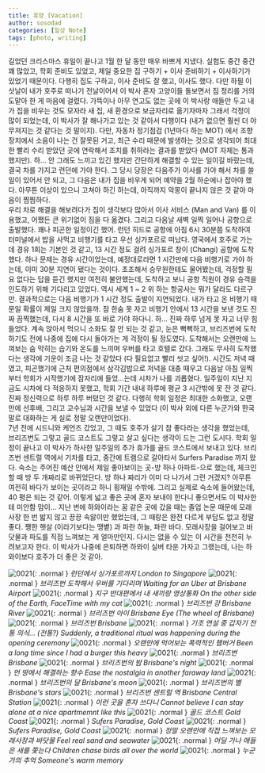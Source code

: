 ```yaml
---
title: 휴양 [Vacation]
author: sosodad
categories: [일상 Note]
tags: [photo, writing]
---
```


길었던 크리스마스 휴일이 끝나고 1월 한 달 동안 매우 바쁘게 지냈다. 실험도 중간 중간 꽤 많았고, 학회 준비도 있었고, 제일 중요한 집 구하기 + 이사 준비하기 + 이사하기가 있었기 때문이다. 다행히 집도 구하고, 이사 준비도 잘 했고, 이사도 했다. 다만 하필 이삿날이 내가 호주로 떠나기 전날이어서 이 박사 혼자 고양이들 돌보면서 짐 정리를 거의 도맡아 한 게 마음에 걸렸다. 가뜩이나 아무 연고도 없는 곳에 이 박사랑 애들만 두고 내가 집을 비우는 것도 모자라 새 집, 새 환경으로 보금자리로 옮기자마자 그래서 걱정이 많이 되었는데, 이 박사가 잘 해나가고 있는 것 같아서 다행이다 (내가 없으면 훨씬 더 야무져지는 것 같다는 것 말이지). 다만, 자동차 정기점검 (1년마다 하는 MOT) 에서 조향장치에서 소음이 나는 건 잘못된 거고, 최근 수리 때문에 발생하는 것으로 생각되어 최대한 빨리 수리 받았던 곳에 연락해서 조치를 취하라는 결과를 받았다 (MOT 자체는 통과했지만). 하... 안 그래도 느끼고 있긴 했지만 간단하게 해결할 수 있는 일이길 바랐는데, 결국 차를 가지고 런던에 가야 한다. 그 당시 당장은 다음주가 이사를 가야 해서 차를 쓸 일이 있어서 안 되고, 그 다음은 내가 집을 비우게 되어 예약을 2월 하순에나 잡아야 했다. 아무튼 이상이 있으니 고쳐야 하긴 하는데, 아직까지 악몽이 끝나지 않은 것 같아 마음이 찜찜하다.  
우리 차로 해결을 해보려다가 짐이 생각보다 많아서 이사 서비스 (Man and Van) 를 이용했고, 어쨌든 큰 위기없이 짐을 다 옮겼다. 그리고 다음날 새벽 일찍 일어나 공항으로 출발했다. 꽤나 피곤한 일정이긴 했어. 런던 히드로 공항에 아침 6시 30분쯤 도착하여 터미널에서 밥을 사먹고 비행기를 타고 우선 싱가포르로 떠났다. 영국에서 호주로 가는 데 경유 1회는 기본인 것 같고, 13 시간 정도 걸려 싱가포르 창이 (Changi) 공항에 도착했다. 하나 문제는 경유 시간이었는데, 예정대로라면 1 시간만에 다음 비행기로 가야 하는데, 이미 30분 지연이 됐다는 것이다. 초조해서 승무원한테도 물어봤는데, 걱정할 필요 없다는 답을 듣긴 했지만 여전히 불안했는데, 도착하고 보니 공항 직원이 경유 승객을 인도하기 위해 기다리고 있었다. 역시 세계 1 ~ 2 위 하는 항공사는 뭐가 달라도 다르구만. 결과적으로는 다음 비행기가 1 시간 정도 출발이 지연되었다. 내가 타고 온 비행기 때문일 확률이 제일 크지 않았을까. 잠 한숨 못 자고 비행기 안에서 13 시간을 보낸 것도 진짜 끔찍했는데, 다시 8 시간을 또 바로 가야 하다니. 하... 진짜 하루 넘게 못 자고 너무 힘들었다. 계속 앉아서 먹으니 소화도 잘 안 되는 것 같고, 눈은 뻑뻑하고, 브리즈번에 도착하기도 전에 나중에 집에 다시 돌아가는 게 걱정이 될 정도였다. 도착해서는 오랜만에 느껴보는 숨 막히는 습기와 온도를 느끼며 우버를 타고 호텔로 갔다. 그래도 무사히 도착했다는 생각에 기운이 조금 나는 것 같았다 (다 필요없고 빨리 씻고 싶어!). 시간도 저녁 때였고, 피곤했기에 근처 편의점에서 삼각김밥으로 저녁을 대충 때우고 다음날 아침 일찍부터 학회가 시작했기에 잠자리에 들었...는데 시차가 나를 괴롭혔다. 일주일이 지난 지금도 시차에 다 적응하지 못했고, 학회 기간 내내 하루에 평균 3 시간밖에 못 잔 것 같다. 진짜 정신력으로 하루 하루 버텼던 것 같다. 다행히 학회 일정은 최대한 소화했고, 오랜만에 선후배, 그리고 교수님과 시간을 보낼 수 있었다 (이 박사 외에 다른 누군가와 한국말로 대화하는 게 실로 정말 오랜만이었다).  
7년 전에 시드니와 케언즈 갔었고, 그 때도 호주가 살기 참 좋다라는 생각을 했었는데, 브리즈번도 그렇고 골드 코스트도 그렇고 살고 싶다는 생각이 드는 그런 도시다. 학회 일정이 끝나고 이 박사가 하사한 일주일의 추가 휴가를 골드 코스트에서 보내고 있다. 브리즈번 센트럴 역에서 기차를 타고, 중간에 트램으로 갈아타서 Surfers Paradise 까지 왔다. 숙소는 주어진 예산 안에서 제일 좋아보이는 곳-방 하나 아파트-으로 했는데, 체크인 할 때 방 두 개짜리로 바뀌었단다. 방 하나 짜리가 이미 다 나가서 그런 거겠지? 아무튼 여전히 바다가 보이는 곳이라고 하니 횡재일 수밖에. 그리고 실제로 숙소에 들어왔는데, 40 평은 되는 것 같어. 이렇게 넓고 좋은 곳에 혼자 보내야 한다니 좋으면서도 이 박사한테 미안함 맘이... 지난 번에 하와이라는 꿈 같은 곳에 갔을 때는 졸업 논문 때문에 모래사장 한 번 밟지 않고 끙끙 속앓이만 했었는데, 그 때랑은 완전 다르게 부담도 없고 정말 좋다. 쨍한 햇살 (이라기보다는 땡볕) 과 파란 하늘, 파란 바다. 모래사장을 걸어보고 바닷물과 파도를 직접 느껴보는 게 얼마만인지. 다시는 없을 수 있는 이 시간을 천천히 누려보고자 한다. 이 박사가 나중에 은퇴하면 하와이 실버 타운 가자고 그랬는데, 나는 하와이보다 호주가 더 좋은 것 같아.

  
![0021](https://1drv.ms/i/c/f96de3eae83811fb/IQTURXnFnY8qRYm0-XIxOGSQASYwrPC1NPTBcoJOpgViFow?width=1024){: .normal }
_런던에서 싱가포르까지 London to Singapore_
![0021](https://1drv.ms/i/c/f96de3eae83811fb/IQRiXpl0Uc-SS6swN0DHnMieAd6r5W7RxcWxCz0WhCNHaCc?width=1024){: .normal }
_브리즈번 도착해서 우버를 기다리며 Waiting for an Uber at Brisbane Airport_
![0021](https://1drv.ms/i/c/f96de3eae83811fb/IQRcWPk1jDKxT41m-Fs3vYqUAQpy-AtJdcUa3LsJBKDZBLQ?width=1024){: .normal }
_지구 반대편에서 내 새끼랑 영상통화 On the other side of the Earth, FaceTime with my cat_
![0021](https://1drv.ms/i/c/f96de3eae83811fb/IQSeCbFVdkgpT7o2WwpQZCnxAc87WO8akVyO7I1DnHU1Rpg?width=1024){: .normal }
_브리즈번 강 Brisbane River_
![0021](https://1drv.ms/i/c/f96de3eae83811fb/IQTE0FW-pMtbSYRatsl2MoRiAXCiXFAU7LfEVoQgw8wTpqc?width=1024){: .normal }
_브리즈번 아이 Brisbane Eye (The wheel of Brisbane)_
![0021](https://1drv.ms/i/c/f96de3eae83811fb/IQRT91hfq5VCR43SFCpCvvSdAYB0xKO2oj56w2nZtGCFj7s?width=1024){: .normal }
_브리즈번 Brisbane_
![0021](https://1drv.ms/i/c/f96de3eae83811fb/IQQkSsZERM4bQJZr30CTfJaIAf27ObrhCUBqJoYmPsWQeJU?width=1024){: .normal }
_기조 연설 중 갑자기 전통 의식... (전통?) Suddenly, a traditional ritual was happening during the opening ceremony_
![0021](https://1drv.ms/i/c/f96de3eae83811fb/IQSdJiJY2Ut1SqBjsN7yv9ULAYOuGDR8HgXq3W1aJaYIDWs?width=1024){: .normal }
_오랜만에 먹어보는 폭력적인 햄버거 Been a long time since I had a burger this heavy_
![0021](https://1drv.ms/i/c/f96de3eae83811fb/IQR5jqeUpPPbR4MvfCZNdx4wAS3iTq2oYKdwx8J6GgJWU08?width=1024){: .normal }
_브리즈번 Brisbane_
![0021](https://1drv.ms/i/c/f96de3eae83811fb/IQSBIzp1PPj_Qbnrbptjvr7-ARbGmoe_lbJ6v4XmglXirt8?width=1024){: .normal }
_브리즈번의 밤 Brisbane's night_
![0021](https://1drv.ms/i/c/f96de3eae83811fb/IQQRAy74mmJlQYtJ8JhX_bQxAScKXBVa_7BY2sLh5XNzs-I?width=1024){: .normal }
_먼 땅에서 해결하는 향수 Ease the nostalgia in another faraway land_
![0021](https://1drv.ms/i/c/f96de3eae83811fb/IQSQOCOnylqhQJoMKeILTXQGARlGTHnH7dcXt33dobe1qM8?width=1024){: .normal }
_브리즈번의 달 Brisbane's moon_
![0021](https://1drv.ms/i/c/f96de3eae83811fb/IQQUBbvHAO-FRprs04uxYXjiAULt6vxbd7DJ9gewtDIb7Yw?width=1024){: .normal }
_브리즈번의 별 Brisbane's stars_
![0021](https://1drv.ms/i/c/f96de3eae83811fb/IQSEvLifmOUkR5Eyyr5Ew76BAc4qcY77hvc-FqlY8x4iJbQ?width=1024){: .normal }
_브리즈번 센트럴 역 Brisbane Central Station_
![0021](https://1drv.ms/i/c/f96de3eae83811fb/IQR0ZpyXDgVnQYgn13HtjQ_EATgrkSpLNIyee_7h5rr-3fQ?width=1024){: .normal }
_이런 곳을 혼자 쓰다니 Cannot believe I can stay alone at a nice apartmemnt like this_
![0021](https://1drv.ms/i/c/f96de3eae83811fb/IQQvfntEJRZgRJmvoawkDMjnAelGvR3NXY4WTI_cBykflr0?width=1024){: .normal }
_골드 코스트 Gold Coast_
![0021](https://1drv.ms/i/c/f96de3eae83811fb/IQTK-cTbJBaWQ7d88cTkXKfUAW5ZFtwkCpI7JBnoFGAUKIU?width=1024){: .normal }
_Sufers Paradise, Gold Coast_
![0021](https://1drv.ms/i/c/f96de3eae83811fb/IQREpHQUu-1dTpN0l5wFQLpSAX4WA-eNLQXFhhttgrfrjSA?width=1024){: .normal }
_Sufers Paradise, Gold Coast_
![0021](https://1drv.ms/i/c/f96de3eae83811fb/IQQN06RgigFGR6mHBqpanQGDAUCBNLSiIKrwHIgp-7yoSt8?width=1024){: .normal }
_정말 오랜만에 직접 느껴보는 모래사장과 바닷물 Feel real sand and seawater_
![0021](https://1drv.ms/i/c/f96de3eae83811fb/IQRsOwhofnkZTqGKh7dzALTOASWLNnlmfC2kdmLjQtBp810?width=1024){: .normal }
_어딜 가나 애들은 새를 쫓는다 Children chase birds all over the world_
![0021](https://1drv.ms/i/c/f96de3eae83811fb/IQRvB9cMVFJrRYC6bzS8u7rCAfrnChJtuIQcPPuBjvPak0E?width=1024){: .normal }
_누군가의 추억 Someone's warm memory_